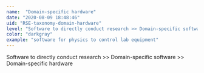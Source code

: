 ```yaml
---
name:  "Domain-specific hardware"
date: "2020-08-09 18:48:46"
uid: "RSE-taxonomy-domain-hardware"
level: "Software to directly conduct research >> Domain-specific software >> Domain-specific hardware"
color: "darkgray"
example: "software for physics to control lab equipment" 
---
```


Software to directly conduct research >> Domain-specific software >> Domain-specific hardware